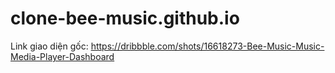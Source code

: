 # clone-bee-music.github.io
Link giao diện gốc: https://dribbble.com/shots/16618273-Bee-Music-Music-Media-Player-Dashboard

